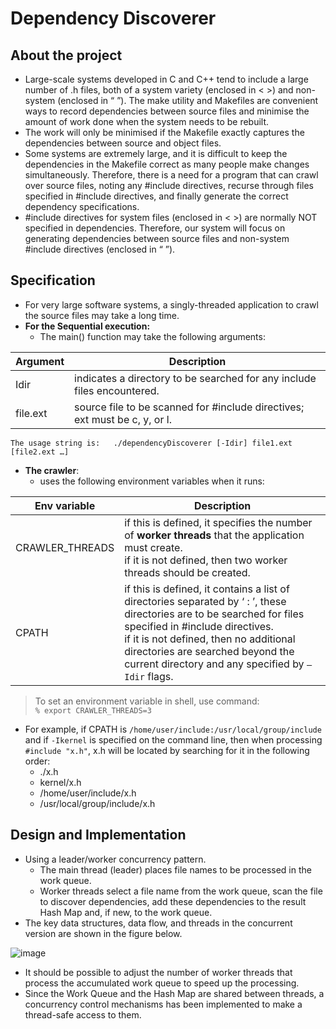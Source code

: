 # Dependency Discoverer

## About the project

- Large-scale systems developed in C and C++ tend to include a large number of .h files, both of a system variety (enclosed in < >) and non-system (enclosed in “ ”).  The make utility and Makefiles are convenient ways to record dependencies between source files and minimise the amount of work done when the system needs to be rebuilt.
- The work will only be minimised if the Makefile exactly captures the dependencies between source and object files.
- Some systems are extremely large, and it is difficult to keep the dependencies in the Makefile correct as many people make changes simultaneously.  Therefore, there is a need for a program that can crawl over source files, noting any #include directives, recurse through files specified in #include directives, and finally generate the correct dependency specifications.
- #include directives for system files (enclosed in < >) are normally NOT specified in dependencies.  Therefore, our system will focus on generating dependencies between source files and non-system #include directives (enclosed in “ ”).

## Specification

- For very large software systems, a singly-threaded application to crawl the source files may take a long time.
- **For the Sequential execution:**
  - The main() function may take the following arguments:

| Argument      | Description |
| -----------   | ----------- |
| Idir          | indicates a directory to be searched for any include files encountered.        |
| file.ext      | source file to be scanned for #include directives; ext must be c, y, or l.        |

```
The usage string is:   ./dependencyDiscoverer [-Idir] file1.ext [file2.ext …]
```
- **The crawler**:
  -  uses the following environment variables when it runs:

| Env variable      | Description |
| -----------   | ----------- |
| CRAWLER_THREADS | if this is defined, it specifies the number of **worker threads** that the application must create. </br> if it is not defined, then two worker threads should be created. |
| CPATH | if this is defined, it contains a list of directories separated by ‘ : ’, these directories are to be searched for files specified in #include directives. </br> if it is not defined, then no additional directories are searched beyond the current directory and any specified by `–Idir` flags. |

> To set an environment variable in shell, use command: </br> `% export CRAWLER_THREADS=3`

  - For example, if CPATH is `/home/user/include:/usr/local/group/include` and 
if `-Ikernel` is specified on the command line, then when processing
		`#include "x.h"`, x.h will be located by searching for it in the following order:
    - ./x.h
    - kernel/x.h
    - /home/user/include/x.h
    - /usr/local/group/include/x.h

## Design and Implementation

- Using a leader/worker concurrency pattern.
  - The main thread (leader) places file names to be processed in the work queue.
  - Worker threads select a file name from the work queue, scan the file to discover dependencies, add these dependencies to the result Hash Map and, if new, to the work queue.
- The key data structures, data flow, and threads in the concurrent version are shown in the figure below.

![image](https://user-images.githubusercontent.com/92950538/201767132-a717db1b-ceea-4e8f-a354-dc08e6a93342.png)


- It should be possible to adjust the number of worker threads that process the accumulated work queue to speed up the processing.
- Since the Work Queue and the Hash Map are shared between threads, a concurrency control mechanisms has been implemented to make a thread-safe access to them.
